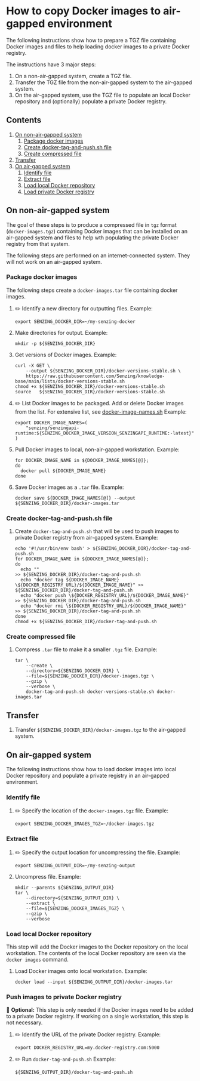 # How to copy Docker images to air-gapped environment

The following instructions show how to prepare a TGZ file containing
Docker images and files to help loading docker images to a private Docker registry.

The instructions have 3 major steps:

1. On a non-air-gapped system, create a TGZ file.
1. Transfer the TGZ file from the non-air-gapped system to the air-gapped system.
1. On the air-gapped system, use the TGZ file to populate an local Docker repository
   and (optionally) populate a private Docker registry.

## Contents

1. [On non-air-gapped system](#on-non-air-gapped-system)
    1. [Package docker images](#package-docker-images)
    1. [Create docker-tag-and-push.sh file](#create-docker-tag-and-pushsh-file)
    1. [Create compressed file](#create-compressed-file)
1. [Transfer](#transfer)
1. [On air-gapped system](#on-air-gapped-system)
    1. [Identify file](#identify-file)
    1. [Extract file](#extract-file)
    1. [Load local Docker repository](#load-local-docker-repository)
    1. [Load private Docker registry](#load-private-docker-registry)

## On non-air-gapped system

The goal of these steps is to produce a compressed file in `tgz` format
(`docker-images.tgz`)
containing Docker images that can be installed on an air-gapped system
and files to help wth populating the private Docker registry from that system.

The following steps are performed on an internet-connected system.
They will not work on an air-gapped system.

### Package docker images

The following steps create a `docker-images.tar` file containing docker images.

1. :pencil2: Identify a new directory for outputting files.
   Example:

    ```console
    export SENZING_DOCKER_DIR=~/my-senzing-docker

    ```

1. Make directories for output.
   Example:

    ```console
    mkdir -p ${SENZING_DOCKER_DIR}

    ```

1. Get versions of Docker images.
   Example:

    ```console
    curl -X GET \
        --output ${SENZING_DOCKER_DIR}/docker-versions-stable.sh \
        https://raw.githubusercontent.com/Senzing/knowledge-base/main/lists/docker-versions-stable.sh
    chmod +x ${SENZING_DOCKER_DIR}/docker-versions-stable.sh
    source   ${SENZING_DOCKER_DIR}/docker-versions-stable.sh

    ```

1. :pencil2: List Docker images to be packaged.
   Add or delete Docker images from the list.
   For extensive list, see
   [docker-image-names.sh](../lists/docker-image-names.sh)
   Example:

    ```console
    export DOCKER_IMAGE_NAMES=(
        "senzing/senzingapi-runtime:${SENZING_DOCKER_IMAGE_VERSION_SENZINGAPI_RUNTIME:-latest}"
    )

    ```

1. Pull Docker images to local, non-air-gapped workstation.
   Example:

    ```console
    for DOCKER_IMAGE_NAME in ${DOCKER_IMAGE_NAMES[@]};
    do
      docker pull ${DOCKER_IMAGE_NAME}
    done

    ```

1. Save Docker images as a `.tar` file.
   Example:

    ```console
    docker save ${DOCKER_IMAGE_NAMES[@]} --output ${SENZING_DOCKER_DIR}/docker-images.tar

    ```

### Create docker-tag-and-push.sh file

1. Create `docker-tag-and-push.sh` that will be used to push images to private Docker registry from air-gapped system.
   Example:

    ```console
    echo '#!/usr/bin/env bash' > ${SENZING_DOCKER_DIR}/docker-tag-and-push.sh
    for DOCKER_IMAGE_NAME in ${DOCKER_IMAGE_NAMES[@]};
    do
      echo ""                                                                             >> ${SENZING_DOCKER_DIR}/docker-tag-and-push.sh
      echo "docker tag ${DOCKER_IMAGE_NAME} \${DOCKER_REGISTRY_URL}/${DOCKER_IMAGE_NAME}" >> ${SENZING_DOCKER_DIR}/docker-tag-and-push.sh
      echo "docker push \${DOCKER_REGISTRY_URL}/${DOCKER_IMAGE_NAME}"                     >> ${SENZING_DOCKER_DIR}/docker-tag-and-push.sh
      echo "docker rmi \${DOCKER_REGISTRY_URL}/${DOCKER_IMAGE_NAME}"                      >> ${SENZING_DOCKER_DIR}/docker-tag-and-push.sh
    done
    chmod +x ${SENZING_DOCKER_DIR}/docker-tag-and-push.sh

    ```

### Create compressed file

1. Compress `.tar` file to make it a smaller `.tgz` file.
   Example:

    ```console
    tar \
        --create \
        --directory=${SENZING_DOCKER_DIR} \
        --file=${SENZING_DOCKER_DIR}/docker-images.tgz \
        --gzip \
        --verbose \
        docker-tag-and-push.sh docker-versions-stable.sh docker-images.tar

    ```

## Transfer

1. Transfer `${SENZING_DOCKER_DIR}/docker-images.tgz` to the air-gapped system.

## On air-gapped system

The following instructions show how to load docker images into local Docker repository and
populate a private registry in an air-gapped environment.

### Identify file

1. :pencil2: Specify the location of the `docker-images.tgz` file.
   Example:

    ```console
    export SENZING_DOCKER_IMAGES_TGZ=~/docker-images.tgz

    ```

### Extract file

1. :pencil2: Specify the output location for uncompressing the file.
   Example:

    ```console
    export SENZING_OUTPUT_DIR=~/my-senzing-output

    ```

1. Uncompress file.
   Example:

    ```console
    mkdir --parents ${SENZING_OUTPUT_DIR}
    tar \
        --directory=${SENZING_OUTPUT_DIR} \
        --extract \
        --file=${SENZING_DOCKER_IMAGES_TGZ} \
        --gzip \
        --verbose

    ```

### Load local Docker repository

This step will add the Docker images to the Docker repository on the local workstation.
The contents of the local Docker repository are seen via the `docker images` command.

1. Load Docker images onto local workstation.
   Example:

    ```console
    docker load --input ${SENZING_OUTPUT_DIR}/docker-images.tar

    ```

### Push images to private Docker registry

:thinking: **Optional:** This step is only needed if the Docker images
need to be added to a private Docker registry.
If working on a single workstation, this step is not necessary.

1. :pencil2: Identify the URL of the private Docker registry.
   Example:

    ```console
    export DOCKER_REGISTRY_URL=my.docker-registry.com:5000

    ```

1. :pencil2: Run `docker-tag-and-push.sh`
   Example:

    ```console
    ${SENZING_OUTPUT_DIR}/docker-tag-and-push.sh

    ```
